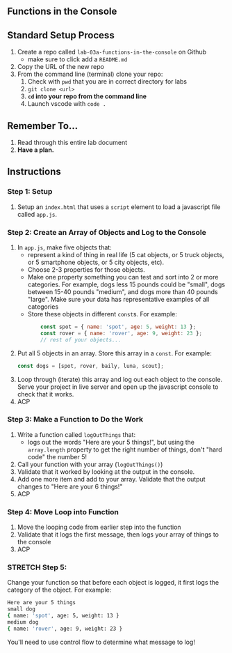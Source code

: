## Functions in the Console

## Standard Setup Process

1. Create a repo called `lab-03a-functions-in-the-console` on Github
    - make sure to click add a `README.md`
1. Copy the URL of the new repo
1. From the command line (terminal) clone your repo:
    1. Check with `pwd` that you are in correct directory for labs
    1. `git clone <url>`
    1. **`cd` into your repo from the command line**
    1. Launch vscode with `code .`

## Remember To...

1. Read through this entire lab document
1. **Have a plan.** 

## Instructions

### Step 1: Setup

1. Setup an `index.html` that uses a `script` element to load a javascript file called `app.js`.

### Step 2: Create an Array of Objects and Log to the Console

1. In `app.js`, make five objects that:
    - represent a kind of thing in real life (5 cat objects, or 5 truck objects, or 5 smartphone objects, or 5 city objects, etc). 
    - Choose 2-3 properties for those objects. 
    - Make one property something you can test and sort into 2 or more categories. For example, dogs less 15 pounds could be "small", dogs between 15-40 pounds "medium", and dogs more than 40 pounds "large". Make sure your data has representative examples of all categories
    - Store these objects in different `const`s. For example: 
        ```js
            const spot = { name: 'spot', age: 5, weight: 13 };
            const rover = { name: 'rover', age: 9, weight: 23 };
            // rest of your objects...
        ````
1. Put all 5 objects in an array. Store this array in a `const`. For example:
    ```js
    const dogs = [spot, rover, baily, luna, scout];
    ```
1. Loop through (iterate) this array and log out each object to the console. Serve your project in live server and open up the javascript console to check that it works.
1. ACP

### Step 3: Make a Function to Do the Work

1. Write a function called `logOutThings` that:
    - logs out the words "Here are your 5 things!", but using the `array.length` property to get the right number of things, don't "hard code" the number 5!
1. Call your function with your array (`logOutThings()`)
1. Validate that it worked by looking at the output in the console.
1. Add one more item and add to your array. Validate that the output changes to "Here are your 6 things!"
1. ACP

### Step 4: Move Loop into Function
1. Move the looping code from earlier step into the function
1. Validate that it logs the first message, then logs your array of things to the console
1. ACP

### STRETCH Step 5:

Change your function so that before each object is logged, it first logs the category of the object. For example:

```sh
Here are your 5 things
small dog
{ name: 'spot', age: 5, weight: 13 }
medium dog
{ name: 'rover', age: 9, weight: 23 }
```

You'll need to use control flow to determine what message to log!

